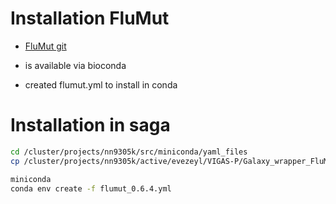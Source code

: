 # Installation FluMut

- [FluMut git](https://github.com/izsvenezie-virology/FluMut)
- is available via bioconda

- created flumut.yml to install in conda

# Installation in saga

```bash
cd /cluster/projects/nn9305k/src/miniconda/yaml_files
cp /cluster/projects/nn9305k/active/evezeyl/VIGAS-P/Galaxy_wrapper_FluMut/flumut_conda_recipe/flumut_0.6.4.yml .

miniconda
conda env create -f flumut_0.6.4.yml



```

